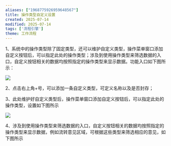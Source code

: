 ```yaml
---
aliases: ["1968775926959648567"]
title: 操作类型自定义设置
created: 2025-07-14
modified: 2025-07-14
tags: ['流程引擎']
theme: 工作流程
---
```


1、系统中的操作类型除了固定类型，还可以维护自定义类型，操作菜单窗口添加自定义按钮后，可以指定此处的操作类型；涉及到使用操作类型来筛选数据的入口，自定义按钮相关的数据均按照指定的操作类型来显示数据。功能入口如下图所示：

![](https://myhelpdoc.oss-cn-heyuan.aliyuncs.com/mdimages/cd8a22a43f408fd72ebba7b07289eba5.jpg)

2、点击右上角+号，可以添加一条自定义类型，可定义名称以及是否封存；

3、此处维护好自定义类型后，操作菜单窗口添加自定义按钮后，可以指定此处的操作类型，设置如下图所示

![](https://myhelpdoc.oss-cn-heyuan.aliyuncs.com/mdimages/a9dcc4b041b17033614209d2c62262dd.jpg)

4、涉及到使用操作类型来筛选数据的入口，自定义按钮相关的数据均按照指定的操作类型来显示数据，例如流转意见区域，可根据这些类型来筛选相应的意见，如下图所示

